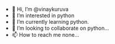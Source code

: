 - 👋 Hi, I’m @vinaykuruva
- 👀 I’m interested in python
- 🌱 I’m currently learning python.
- 💞️ I’m looking to collaborate on python...
- 📫 How to reach me none...

<!---
vinaykuruva/vinaykuruva is a ✨ special ✨ repository because its `README.md` (this file) appears on your GitHub profile.
You can click the Preview link to take a look at your changes.


